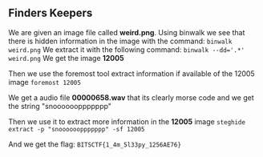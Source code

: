 ## Finders Keepers

We are given an image file called **weird.png**.
Using binwalk we see that there is hidden information in the image with the command:
`binwalk weird.png`
We extract it with the following command:
`binwalk --dd='.*' weird.png` 
We get the image **12005**

Then we use the foremost tool extract information if available of the 12005 image
`foremost 12005` 
 
We get a audio file **00000658.wav** that its clearly morse code and we get the string "snooooooppppppp"

Then we use it to extract more information in the **12005** image
`steghide extract -p "snooooooppppppp" -sf 12005` 

And we get the flag:
`BITSCTF{1_4m_5l33py_1256AE76}`